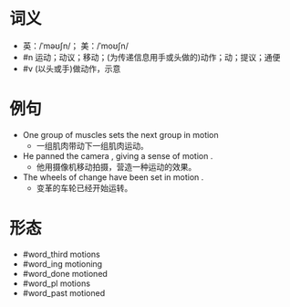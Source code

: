 # 词义
- 英：/ˈməʊʃn/； 美：/ˈmoʊʃn/
- #n 运动；动议；移动；(为传递信息用手或头做的)动作；动；提议；通便
- #v (以头或手)做动作，示意
# 例句
- One group of muscles sets the next group in motion
	- 一组肌肉带动下一组肌肉运动。
- He panned the camera , giving a sense of motion .
	- 他用摄像机移动拍摄，营造一种运动的效果。
- The wheels of change have been set in motion .
	- 变革的车轮已经开始运转。
# 形态
- #word_third motions
- #word_ing motioning
- #word_done motioned
- #word_pl motions
- #word_past motioned
